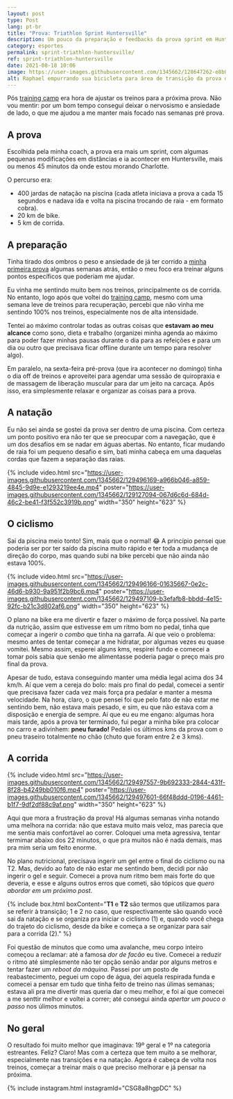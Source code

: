 ```yaml
---
layout: post
type: Post
lang: pt-br
title: "Prova: Triathlon Sprint Huntersville"
description: Um pouco da preparação e feedbacks da prova sprint em Huntersville
category: esportes
permalink: sprint-triathlon-huntersville/
ref: sprint-triathlon-huntersville
date: 2021-08-18 10:06
image: https://user-images.githubusercontent.com/1345662/128647262-e8b0cbd4-4922-4e7e-9d15-e3cbe19fff41.jpg
alt: Raphael empurrando sua bicicleta para área de transição da prova de triathlon.
---
```

Pós [training camp](https://raphaelfabeni.com/meu-primeiro-training-camp/) era hora de ajustar os treinos para a próxima prova. Não vou mentir: por um bom tempo consegui deixar o nervosismo e ansiedade de lado, o que me ajudou a me manter mais focado nas semanas pré prova.

## A prova

Escolhida pela minha coach, a prova era mais um sprint, com algumas pequenas modificações em distâncias e ia acontecer em Huntersville, mais ou menos 45 minutos da onde estou morando Charlotte.

O percurso era:

* 400 jardas de natação na piscina (cada atleta iniciava a prova a cada 15 segundos e nadava ida e volta na piscina trocando de raia - em formato cobra).
* 20 km de bike.
* 5 km de corrida.

## A preparação

Tinha tirado dos ombros o peso e ansiedade de já ter corrido a [minha primeira prova](https://raphaelfabeni.com/meu-primeiro-triathlon/) algumas semanas atrás, então o meu foco era treinar alguns pontos específicos que poderiam me ajudar.

Eu vinha me sentindo muito bem nos treinos, principalmente os de corrida. No entanto, logo após que voltei do [training camp](https://raphaelfabeni.com/meu-primeiro-training-camp/), mesmo com uma semana leve de treinos para recuperação, percebi que não vinha me sentindo 100% nos treinos, especialmente nos de alta intensidade. 

Tentei ao máximo controlar todas as outras coisas que **estavam ao meu alcance** como sono, dieta e trabalho (organizei minha agenda ao máximo para poder fazer minhas pausas durante o dia para as refeições e para um dia ou outro que precisava ficar offline durante um tempo para resolver algo).

Em paralelo, na sexta-feira pré-prova (que ira acontecer no domingo) tinha o dia off de treinos e aproveitei para agendar uma sessão de quiropraxia e de massagem de liberação muscular para dar um jeito na carcaça. Após isso, era simplesmente relaxar e organizar as coisas para a prova.

## A natação

Eu não sei ainda se gostei da prova ser dentro de uma piscina. Com certeza um ponto positivo era não ter que se preocupar com a navegação, que é um dos desafios em se nadar em águas abertas. No entanto, ficar mudando de raia foi um pequeno desafio e sim, bati minha cabeça em uma daquelas cordas que fazem a separação das raias.

{% include video.html src="https://user-images.githubusercontent.com/1345662/129496169-a966b046-a859-4845-9d9e-e1293219ee4e.mp4" poster="https://user-images.githubusercontent.com/1345662/129127094-067d6c6d-684d-46c2-be41-f3f552c3919b.png" width="350" height="623"  %}

## O ciclismo

Saí da piscina meio tonto! Sim, mais que o normal! 😂  A princípio pensei que poderia ser por ter saído da piscina muito rápido e ter toda a mudança de direção do corpo, mas quando subi na bike percebi que não ainda não estava 100%.

{% include video.html src="https://user-images.githubusercontent.com/1345662/129496166-01635667-0e2c-46d6-b930-9a951f2b9bc6.mp4" poster="https://user-images.githubusercontent.com/1345662/129497109-b3efafb8-bbdd-4e15-92fc-b21c3d802af6.png" width="350" height="623"  %}

O plano na bike era me divertir e fazer o máximo de força possível. Na parte da nutrição, assim que estivesse em um ritmo bom no pedal, tinha que começar a ingerir o *combo* que tinha na garrafa. Aí que veio o problema: mesmo antes de tentar começar a me hidratar, por algumas vezes eu quase vomitei. Mesmo assim, esperei alguns kms, respirei fundo e comecei a tomar pois sabia que senão me alimentasse poderia pagar o preço mais pro final da prova.

Apesar de tudo, estava conseguindo manter uma média legal acima dos 34 km/h. Aí que vem a cereja do bolo: mais pro final do pedal, comecei a sentir que precisava fazer cada vez mais força pra pedalar e manter a mesma velocidade. Na hora, claro, o que pensei foi que pelo fato de não estar me sentindo bem, não estava mais pesado, e sim, eu que não estava com a disposição e energia de sempre. Aí que eu eu me engano: algumas hora mais tarde, após a prova ter terminado, fui pegar a minha bike pra colocar no carro e adivinhem: **pneu furado!** Pedalei os últimos kms da prova com o pneu traseiro totalmente no chão (chuto que foram entre 2 e 3 kms).

## A corrida

{% include video.html src="https://user-images.githubusercontent.com/1345662/129497557-9b692333-2844-431f-8f28-b4249bb010f6.mp4" poster="https://user-images.githubusercontent.com/1345662/129497601-66f48ddd-0196-4461-b1f7-9df2df88c9af.png" width="350" height="623"  %}

Aqui que mora a frustração da prova! Há algumas semanas vinha notando uma melhora na corrida: não que estava muito mais veloz, mas parecia que me sentia mais confortável ao correr. Coloquei uma meta agressiva, tentar termimar abaixo dos 22 minutos, o que pra muitos não é nada demais, mas pra mim seria um feito enorme.

No plano nutricional, precisava ingerir um gel entre o final do ciclismo ou na T2. Mas, devido ao fato de não estar me sentindo bem, decidi por não ingerir o gel e seguir. Comecei a prova num ritmo bem mais forte do que deveria, e esse e alguns outros erros que cometi, são tópicos que *quero abordar em um próximo post*.

{% include box.html boxContent="**T1** e **T2** são termos que utilizamos para se referir à transição; 1 e 2 no caso, que respectivamente são quando você sai da natação e se organiza pra iniciar o ciclismo (1) e, quando você chega do trajeto do ciclismo, desde da bike e começa a se organizar para sair para a corrida (2)." %}

Foi questão de minutos que como uma avalanche, meu corpo inteiro começou a reclamar: até a famosa *dor de facão* eu tive. Comecei a reduzir o ritmo até simplesmente não ter opção senão andar por alguns metros e tentar fazer um *reboot da máquina.* Passei por um posto de reabastecimento, peguei um copo de água, dei aquela respirada funda e comecei a pensar em tudo que tinha feito de treino nas úlimas semanas; estava ali pra me divertir mas queria dar o meu melhor, e foi aí que comecei a me senttir melhor e voltei a correr; até consegui ainda *apertar um pouco o passo* nos úlimos minutos.

## No geral

O resultado foi muito melhor que imaginava: 19º geral e 1º na categoria estreantes. Feliz? Claro! Mas com a certeza que tem muito a se melhorar, especialmente nas transições e na natação. Agora é cabeça de volta nos treinos, começar a treinar mais o que preciso melhorar e já pensar na próxima. 

{% include instagram.html instagramId="CSG8a8hgpDC" %}